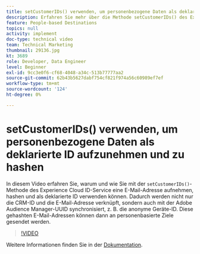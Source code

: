 ```yaml
---
title: setCustomerIDs() verwenden, um personenbezogene Daten als deklarierte ID aufzunehmen und zu hashen
description: Erfahren Sie mehr über die Methode setCustomerIDs() des Experience Cloud ID-Service zum Aufnehmen und Hashen einer E-Mail-Adresse. Erfahren Sie, wie Sie sie als deklarierte ID verwenden.
feature: People-based Destinations
topics: null
activity: implement
doc-type: technical video
team: Technical Marketing
thumbnail: 29136.jpg
kt: 3689
role: Developer, Data Engineer
level: Beginner
exl-id: 9cc3e0f6-cf68-4048-a34c-513b77777aa2
source-git-commit: 62b43b5627dabf754cf821f974a56c60989ef7ef
workflow-type: tm+mt
source-wordcount: '124'
ht-degree: 0%

---
```


# setCustomerIDs() verwenden, um personenbezogene Daten als deklarierte ID aufzunehmen und zu hashen

In diesem Video erfahren Sie, warum und wie Sie mit der `setCustomerIDs()`-Methode des Experience Cloud ID-Service eine E-Mail-Adresse aufnehmen, hashen und als deklarierte ID verwenden können. Dadurch werden nicht nur die CRM-ID und die E-Mail-Adresse verknüpft, sondern auch mit der Adobe Audience Manager-UUID synchronisiert, z. B. die anonyme Geräte-ID. Diese gehashten E-Mail-Adressen können dann an personenbasierte Ziele gesendet werden.

>[!VIDEO](https://video.tv.adobe.com/v/29136/?quality=12)

Weitere Informationen finden Sie in der [Dokumentation](https://experienceleague.adobe.com/docs/id-service/using/reference/hashing-support.html).
